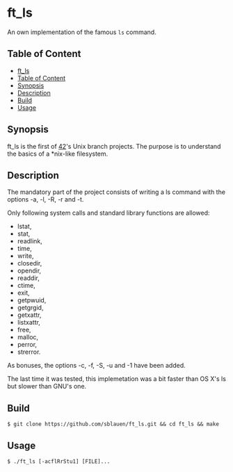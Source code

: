 # ft_ls
An own implementation of the famous `ls` command.

## Table of Content
* [ft_ls](#ft_ls)
* [Table of Content](#table-of-content)
* [Synopsis](#synopsis)
* [Description](#description)
* [Build](#build)
* [Usage](#usage)

## Synopsis
ft_ls is the first of [42][1]'s Unix branch projects. The purpose is to understand the basics of a \*nix-like filesystem.

## Description
The mandatory part of the project consists of writing a ls command with the options -a, -l, -R, -r and -t.

Only following system calls and standard library functions are allowed:
- lstat,
- stat,
- readlink,
- time,
- write,
- closedir,
- opendir,
- readdir,
- ctime,
- exit,
- getpwuid,
- getgrgid,
- getxattr,
- listxattr,
- free,
- malloc,
- perror,
- strerror.

As bonuses, the options -c, -f, -S, -u and -1 have been added.

The last time it was tested, this implemetation was a bit faster than OS X's ls but slower than GNU's one.

## Build
```
$ git clone https://github.com/sblauen/ft_ls.git && cd ft_ls && make
```

## Usage
```
$ ./ft_ls [-acflRrStu1] [FILE]...
```
[1]: https://42.fr "42Born2Code"
